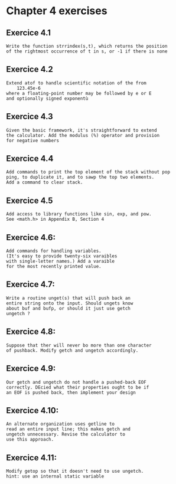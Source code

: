 # Chapter 4 exercises

## Exercice 4.1

    Write the function strrindex(s,t), which returns the position
    of the rightmost occurrence of t in s, or -1 if there is none

## Exercice 4.2

    Extend atof to handle scientific notation of the from
        123.45e-6
    where a floating-point number may be followed by e or E 
    and optionally signed exponentù

## Exercice 4.3

    Given the basic framework, it's straightforward to extend
    the calculator. Add the modulus (%) operator and provision
    for negative numbers 

## Exercice 4.4 

    Add commands to print the top element of the stack without pop
    ping, to duplicate it, and to sawp the top two elements.
    Add a command to clear stack.

## Exercice 4.5

    Add access to library functions like sin, exp, and pow.
    See <math.h> in Appendix B, Section 4

## Exercice 4.6:

    Add commands for handling variables. 
    (It's easy to provide twenty-six varaibles 
    with single-letter names.) Add a varaible
    for the most recently printed value.

## Exercice 4.7:

    Write a routine unget(s) that will push back an 
    entire string onto the input. Should ungets know 
    about buf and bufp, or should it just use getch 
    ungetch ?

## Exercice 4.8:

    Suppose that ther will never bo more than one character 
    of pushback. Modify getch and ungetch accordingly.

## Exercice 4.9:
 
    Our getch and ungetch do not handle a pushed-back EOF
    correctly. DEcied what their properties ought to be if 
    an EOF is pushed back, then implement your design

## Exercice 4.10:

    An alternate organization uses getline to 
    read an entire input line; this makes getch and 
    ungetch unnecessary. Revise the calculator to 
    use this approach.

## Exercice 4.11:

    Modify getop so that it doesn't need to use ungetch.
    hint: use an internal static variable